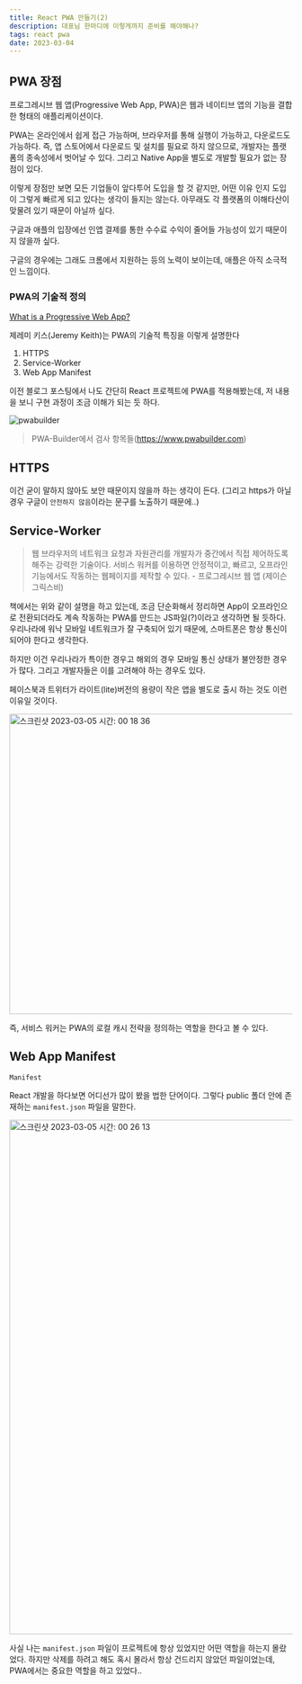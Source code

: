 ```yaml
---
title: React PWA 만들기(2)
description: 대표님 한마디에 이렇게까지 준비를 해야해나?
tags: react pwa
date: 2023-03-04
---
```


## PWA 장점

프로그레시브 웹 앱(Progressive Web App, PWA)은 웹과 네이티브 앱의 기능을 결합한 형태의 애플리케이션이다.

PWA는 온라인에서 쉽게 접근 가능하며, 브라우저를 통해 실행이 가능하고, 다운로드도 가능하다.
즉, 앱 스토어에서 다운로드 및 설치를 필요로 하지 않으므로, 개발자는 플랫폼의 종속성에서 벗어날 수 있다.
그리고 Native App을 별도로 개발할 필요가 없는 장점이 있다.

이렇게 장점만 보면 모든 기업들이 앞다투어 도입을 할 것 같지만, 어떤 이유 인지 도입이 그렇게 빠르게 되고 있다는 생각이 들지는 않는다.
아무래도 각 플랫폼의 이해타산이 맞물려 있기 때문이 아닐까 싶다.

구글과 애플의 입장에선 인앱 결제를 통한 수수료 수익이 줄어들 가능성이 있기 때문이지 않을까 싶다.

구글의 경우에는 그래도 크롬에서 지원하는 등의 노력이 보이는데, 애플은 아직 소극적인 느낌이다.

### PWA의 기술적 정의

[What is a Progressive Web App?](https://adactio.medium.com/what-is-a-progressive-web-app-f1ca780f30e6)

제레미 키스(Jeremy Keith)는 PWA의 기술적 특징을 이렇게 설명한다

1. HTTPS
2. Service-Worker
3. Web App Manifest

이전 블로그 포스팅에서 나도 간단히 React 프로젝트에 PWA를 적용해봤는데, 저 내용을 보니 구현 과정이 조금 이해가 되는 듯 하다.

![pwabuilder](https://user-images.githubusercontent.com/56717167/222913262-adc55a93-e498-49d1-8cba-ceff24f4ddf6.png)

> PWA-Builder에서 검사 항목들(https://www.pwabuilder.com)

## HTTPS

이건 굳이 말하지 않아도 보안 때문이지 않을까 하는 생각이 든다.
(그리고 https가 아닐 경우 구글이 `안전하지 않음`이라는 문구를 노출하기 때문에..)

## Service-Worker

> 웹 브라우저의 네트워크 요청과 자원관리를 개발자가 중간에서 직접 제어하도록 해주는 강력한 기술이다. 서비스 워커를 이용하면 안정적이고, 빠르고, 오프라인 기능에서도 작동하는 웹페이지를 제작할 수 있다. - 프로그레시브 웹 앱 (제이슨 그릭스비)

책에서는 위와 같이 설명을 하고 있는데, 조금 단순화해서 정리하면 App이 오프라인으로 전환되더라도 계속 작동하는 PWA를 만드는 JS파일(?)이라고 생각하면 될 듯하다.
우리나라에 워낙 모바일 네트워크가 잘 구축되어 있기 때문에, 스마트폰은 항상 통신이 되어야 한다고 생각한다.

하지만 이건 우리나라가 특이한 경우고 해외의 경우 모바일 통신 상태가 불안정한 경우가 많다. 그리고 개발자들은 이를 고려해야 하는 경우도 있다.

페이스북과 트위터가 라이트(lite)버전의 용량이 작은 앱을 별도로 출시 하는 것도 이런 이유일 것이다.

<img width="534" alt="스크린샷 2023-03-05 시간: 00 18 36" src="https://user-images.githubusercontent.com/56717167/222914281-0783569b-f595-49f6-bc92-29fcd9e5ed15.png">

즉, 서비스 워커는 PWA의 로컬 캐시 전략을 정의하는 역할을 한다고 볼 수 있다.

## Web App Manifest

`Manifest`

React 개발을 하다보면 어디선가 많이 봤을 법한 단어이다. 그렇다 public 폴더 안에 존재하는 `manifest.json` 파일을 말한다.

<img width="915" alt="스크린샷 2023-03-05 시간: 00 26 13" src="https://user-images.githubusercontent.com/56717167/222914577-29066a4a-ebfd-4658-b2a5-ca8709fe0f54.png">

사실 나는 `manifest.json` 파일이 프로젝트에 항상 있었지만 어떤 역할을 하는지 몰랐었다. 하지만 삭제를 하려고 해도 혹시 몰라서 항상 건드리지 않았던 파일이었는데, PWA에서는 중요한 역할을 하고 있었다..
